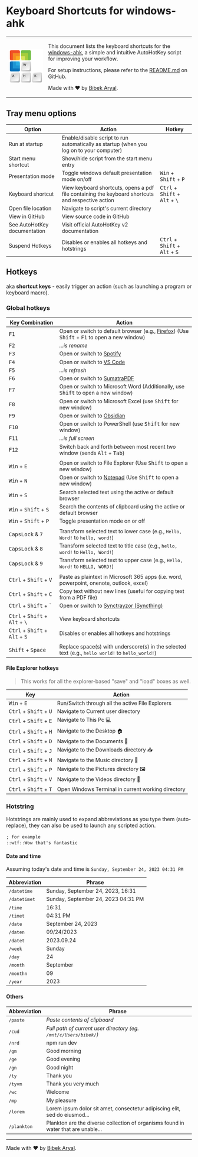 # Keyboard Shortcuts for windows-ahk

<table style="border-collapse: collapse; width: 100%;">
  <tr>
      <td style="padding: 1; vertical-align: middle; text-align: center;">
      <img src="https://raw.githubusercontent.com/arlbibek/windows-ahk/master/assets/windows-ahk.png" width="250" alt="Windows-AHK Logo" />
    </td>
    <td style="vertical-align: top;">
      <p>This document lists the keyboard shortcuts for the <a href="https://github.com/arlbibek/windows-ahk">windows-ahk</a>, a simple and intuitive AutoHotKey script for improving your workflow.</p>
      <p>For setup instructions, please refer to the <a href="https://github.com/arlbibek/windows-ahk#readme">README.md</a> on GitHub.</p>
      <p>Made with ❤️ by <a href="https://bibeka.com.np/">Bibek Aryal</a>.</p>
    </td>
  </tr>
</table>

## Tray menu options

| Option                       | Action                                                                                            | Hotkey                                                              |
| ---------------------------- | ------------------------------------------------------------------------------------------------- | ------------------------------------------------------------------- |
| Run at startup               | Enable/disable script to run automatically as startup (when you log on to your computer)          |                                                                     |
| Start menu shortcut          | Show/hide script from the start menu entry                                                        |                                                                     |
| Presentation mode            | Toggle windows default presentation mode on/off                                                   | <kbd>Win</kbd> + <kbd>Shift</kbd> + <kbd>P</kbd>                    |
| Keyboard shortcut            | View keyboard shortcuts, opens a pdf file containing the keyboard shortcuts and respective action | <kbd>Ctrl</kbd> + <kbd>Shift</kbd> + <kbd>Alt</kbd> + <kbd>\\</kbd> |
| Open file location           | Navigate to script's current directory                                                            |                                                                     |
| View in GitHub               | View source code in GitHub                                                                        |                                                                     |
| See AutoHotKey documentation | Visit official AutoHotKey v2 documentation                                                        |                                                                     |
| Suspend Hotkeys              | Disables or enables all hotkeys and hotstrings                                                    | <kbd>Ctrl</kbd> + <kbd>Shift</kbd> + <kbd>Alt</kbd> + <kbd>S</kbd>  |

## Hotkeys

aka **shortcut keys** - easily trigger an action (such as launching a program or keyboard macro).

### Global hotkeys

| Key Combination                                                     | Action                                                                                                                                                      |
| ------------------------------------------------------------------- | ----------------------------------------------------------------------------------------------------------------------------------------------------------- |
| <kbd>F1</kbd>                                                       | Open or switch to default browser (e.g., [Firefox](https://www.mozilla.org/en-US/firefox/new/)) (Use <kbd>Shift</kbd> + <kbd>F1</kbd> to open a new window) |
| <kbd>F2</kbd>                                                       | _...is rename_                                                                                                                                              |
| <kbd>F3</kbd>                                                       | Open or switch to [Spotify](https://www.spotify.com/)                                                                                                       |
| <kbd>F4</kbd>                                                       | Open or switch to [VS Code](https://code.visualstudio.com/)                                                                                                 |
| <kbd>F5</kbd>                                                       | _...is refresh_                                                                                                                                             |
| <kbd>F6</kbd>                                                       | Open or switch to [SumatraPDF](https://www.sumatrapdfreader.org/)                                                                                           |
| <kbd>F7</kbd>                                                       | Open or switch to Microsoft Word (Additionally, use <kbd>Shift</kbd> to open a new window)                                                                  |
| <kbd>F8</kbd>                                                       | Open or switch to Microsoft Excel (use <kbd>Shift</kbd> for new window)                                                                                     |
| <kbd>F9</kbd>                                                       | Open or switch to [Obsidian](https://obsidian.md/)                                                                                                          |
| <kbd>F10</kbd>                                                      | Open or switch to PowerShell (use <kbd>Shift</kbd> for new window)                                                                                          |
| <kbd>F11</kbd>                                                      | _...is full screen_                                                                                                                                         |
| <kbd>F12</kbd>                                                      | Switch back and forth between most recent two window (sends <kbd>Alt</kbd> + <kbd>Tab</kbd>)                                                                |
|                                                                     |                                                                                                                                                             |
| <kbd>Win</kbd> + <kbd>E</kbd>                                       | Open or switch to File Explorer (Use <kbd>Shift</kbd> to open a new window)                                                                                 |
| <kbd>Win</kbd> + <kbd>N</kbd>                                       | Open or switch to [Notepad](https://apps.microsoft.com/store/detail/windows-notepad/9MSMLRH6LZF3) (Use <kbd>Shift</kbd> to open a new window)               |
| <kbd>Win</kbd> + <kbd>S</kbd>                                       | Search selected text using the active or default browser                                                                                                    |
| <kbd>Win</kbd> + <kbd>Shift</kbd> + <kbd>S</kbd>                    | Search the contents of clipboard using the active or default browser                                                                                        |
| <kbd>Win</kbd> + <kbd>Shift</kbd> + <kbd>P</kbd>                    | Toggle presentation mode on or off                                                                                                                          |
|                                                                     |                                                                                                                                                             |
| <kbd>CapsLock</kbd> & <kbd>7</kbd>                                  | Transform selected text to lower case (e.g., `Hello, Word!` to `hello, word!`)                                                                              |
| <kbd>CapsLock</kbd> & <kbd>8</kbd>                                  | Transform selected text to title case (e.g., `hello, word!` to `Hello, Word!`)                                                                              |
| <kbd>CapsLock</kbd> & <kbd>9</kbd>                                  | Transform selected text to upper case (e.g., `Hello, Word!` to `HELLO, WORD!`)                                                                              |
|                                                                     |                                                                                                                                                             |
| <kbd>Ctrl</kbd> + <kbd>Shift</kbd> + <kbd>V</kbd>                   | Paste as plaintext in Microsoft 365 apps (i.e. word, powerpoint, onenote, outlook, excel)                                                                   |
| <kbd>Ctrl</kbd> + <kbd>Shift</kbd> + <kbd>C</kbd>                   | Copy text without new lines (useful for copying text from a PDF file)                                                                                       |
| <kbd>Ctrl</kbd> + <kbd>Shift</kbd> + <kbd>\`</kbd>                  | Open or switch to [Synctrayzor (Syncthing)](https://syncthing.net/)                                                                                         |
|                                                                     |                                                                                                                                                             |
| <kbd>Ctrl</kbd> + <kbd>Shift</kbd> + <kbd>Alt</kbd> + <kbd>\\</kbd> | View keyboard shortcuts                                                                                                                                     |
| <kbd>Ctrl</kbd> + <kbd>Shift</kbd> + <kbd>Alt</kbd> + <kbd>S</kbd>  | Disables or enables all hotkeys and hotstrings                                                                                                              |
|                                                                     |                                                                                                                                                             |
| <kbd>Shift</kbd> + <kbd>Space</kbd>                                 | Replace space(s) with underscore(s) in the selected text (e.g., `hello world!` to `hello_world!`)                                                           |

<!-- | <kbd>~Esc</kbd> | ❌ Close the active window | -->

#### File Explorer hotkeys

> This works for all the explorer-based "save" and "load" boxes as well.

| Key                                               | Action                                             |
| ------------------------------------------------- | -------------------------------------------------- |
| <kbd>Win</kbd> + <kbd>E</kbd>                     | Run/Switch through all the active File Explorers   |
| <kbd>Ctrl</kbd> + <kbd>Shift</kbd> + <kbd>U</kbd> | Navigate to Current user directory                 |
| <kbd>Ctrl</kbd> + <kbd>Shift</kbd> + <kbd>E</kbd> | Navigate to This Pc 💻                             |
| <kbd>Ctrl</kbd> + <kbd>Shift</kbd> + <kbd>H</kbd> | Navigate to the Desktop 🏠                         |
| <kbd>Ctrl</kbd> + <kbd>Shift</kbd> + <kbd>D</kbd> | Navigate to the Documents 📄                       |
| <kbd>Ctrl</kbd> + <kbd>Shift</kbd> + <kbd>J</kbd> | Navigate to the Downloads directory 📥             |
| <kbd>Ctrl</kbd> + <kbd>Shift</kbd> + <kbd>M</kbd> | Navigate to the Music directory 🎵                 |
| <kbd>Ctrl</kbd> + <kbd>Shift</kbd> + <kbd>P</kbd> | Navigate to the Pictures directory 🖼               |
| <kbd>Ctrl</kbd> + <kbd>Shift</kbd> + <kbd>V</kbd> | Navigate to the Videos directory 📼                |
|                                                   |                                                    |
| <kbd>Ctrl</kbd> + <kbd>Shift</kbd> + <kbd>T</kbd> | Open Windows Terminal in current working directory |

<!-- | <kbd>Ctrl</kbd> + <kbd>Shift</kbd> + <kbd>\\</kbd> | ❌ Open VS Code in current working directory       | -->

### Hotstring

Hotstrings are mainly used to expand abbreviations as you type them (auto-replace), they can also be used to launch any scripted action.

```ahk
; for example
::wtf::Wow that's fantastic
```

#### Date and time

Assuming today's date and time is `Sunday, September 24, 2023 04:31 PM`

| Abbreviation | Phrase                              |
| ------------ | ----------------------------------- |
| `/datetime`  | Sunday, September 24, 2023, 16:31   |
| `/datetimet` | Sunday, September 24, 2023 04:31 PM |
| `/time`      | 16:31                               |
| `/timet`     | 04:31 PM                            |
| `/date`      | September 24, 2023                  |
| `/daten`     | 09/24/2023                          |
| `/datet`     | 2023.09.24                          |
| `/week`      | Sunday                              |
| `/day`       | 24                                  |
| `/month`     | September                           |
| `/monthn`    | 09                                  |
| `/year`      | 2023                                |

#### Others

| Abbreviation | Phrase                                                                             |
| ------------ | ---------------------------------------------------------------------------------- |
| `/paste`     | _Paste contents of clipboard_                                                      |
| `/cud`       | _Full path of current user directory (eg. `/mnt/c/Users/bibek/`)_                  |
| `/nrd`       | npm run dev                                                                        |
| `/gm`        | Good morning                                                                       |
| `/ge`        | Good evening                                                                       |
| `/gn`        | Good night                                                                         |
| `/ty`        | Thank you                                                                          |
| `/tyvm`      | Thank you very much                                                                |
| `/wc`        | Welcome                                                                            |
| `/mp`        | My pleasure                                                                        |
| `/lorem`     | Lorem ipsum dolor sit amet, consectetur adipiscing elit, sed do eiusmod...         |
| `/plankton`  | Plankton are the diverse collection of organisms found in water that are unable... |

---

Made with ❤️ by [Bibek Aryal](https://bibeka.com.np/).
